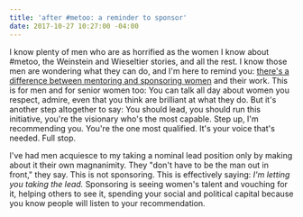 ```yaml
---
title: 'after #metoo: a reminder to sponsor'
date: 2017-10-27 10:27:00 -04:00
---
```


I know plenty of men who are as horrified as the women I know about #metoo, the Weinstein and Wieseltier stories, and all the rest. I know those men are wondering what they can do, and I'm here to remind you: [there's a difference between mentoring and sponsoring women](https://siliconslopes.com/want-more-women-in-tech-dont-just-mentor-sponsor-106f6e3d529f) and their work. This is for men and for senior women too: You can talk all day about women you respect, admire, even that you think are brilliant at what they do. But it's another step altogether to say: You should lead, you should run this initiative, you're the visionary who's the most capable. Step up, I'm recommending you. You're the one most qualified. It's your voice that's needed. Full stop.

I've had men acquiesce to my taking a nominal lead position only by making about it their own magnanimity. They "don't have to be the man out in front," they say. This is not sponsoring. This is effectively saying: *I'm letting you taking the lead.* Sponsoring is seeing women's talent and vouching for it, helping others to see it, spending your social and political capital because you know people will listen to your recommendation. 